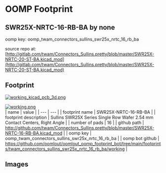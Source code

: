 # OOMP Footprint  
## SWR25X-NRTC-16-RB-BA  by none  
  
oomp key: oomp_twam_connectors_sullins_swr25x_nrtc_16_rb_ba  
  
source repo at: [http://gitlab.com/twam/Connectors_Sullins.pretty/blob/master/SWR25X-NRTC-20-ST-BA.kicad_mod](http://gitlab.com/twam/Connectors_Sullins.pretty/blob/master/SWR25X-NRTC-20-ST-BA.kicad_mod)  
## Footprint  
  
[![working_kicad_pcb_3d.png](working_kicad_pcb_3d_600.png)](working_kicad_pcb_3d.png)  
  
[![working.png](working_600.png)](working.png)  
| name | value | 
| --- | --- | 
| footprint name | SWR25X-NRTC-16-RB-BA | 
| footprint description | Sullins SWR25X Series Single Row Wafer 2.54 mm Contact Centers, Right Angle | 
| number of pads | 16 | 
| github path | http://github.com/twam/Connectors_Sullins.pretty/blob/master/SWR25X-NRTC-16-RB-BA.kicad_mod | 
| oomp key | oomp_twam_connectors_sullins_swr25x_nrtc_16_rb_ba | 
| oomp bot github | https://github.com/oomlout/oomlout_oomp_footprint_bot/tree/main/footprints/twam_connectors_sullins_swr25x_nrtc_16_rb_ba/working | 
## Images  
